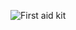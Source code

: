 ![First aid kit](https://user-images.githubusercontent.com/81292141/137626659-cf17f3c0-ff4c-470d-a72a-b10cb58065a6.png)

